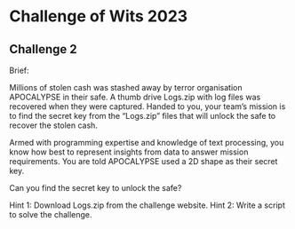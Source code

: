 # Challenge of Wits 2023

## Challenge 2

Brief:

Millions of stolen cash was stashed away by terror organisation APOCALYPSE in their safe. A thumb drive Logs.zip with log files was recovered when they were captured. Handed to you, your team’s mission is to find the secret key from the “Logs.zip” files that will unlock the safe to recover the stolen cash.

Armed with programming expertise and knowledge of text processing, you know how best to represent insights from data to answer mission requirements. You are told APOCALYPSE used a 2D shape as their secret key.

Can you find the secret key to unlock the safe?

Hint 1: Download Logs.zip from the challenge website.
Hint 2: Write a script to solve the challenge.
